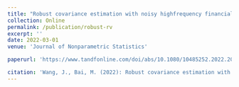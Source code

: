 ```yaml
---
title: "Robust covariance estimation with noisy highfrequency financial data"
collection: Online
permalink: /publication/robust-rv
excerpt: ''
date: 2022-03-01
venue: 'Journal of Nonparametric Statistics'

paperurl: 'https://www.tandfonline.com/doi/abs/10.1080/10485252.2022.2075549?journalCode=gnst20'

citation: 'Wang, J., Bai, M. (2022): Robust covariance estimation with noisy high-frequency financial data, Journal of Nonparametric Statistics'
---
```

